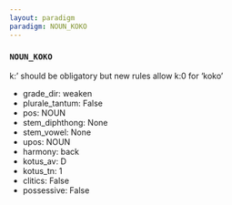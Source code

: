 ```yaml
---
layout: paradigm
paradigm: NOUN_KOKO
---
```

### ` NOUN_KOKO `

k:’ should be obligatory but new rules allow k:0 for ‘koko’
* grade_dir: weaken
* plurale_tantum: False
* pos: NOUN
* stem_diphthong: None
* stem_vowel: None
* upos: NOUN
* harmony: back
* kotus_av: D
* kotus_tn: 1
* clitics: False
* possessive: False
